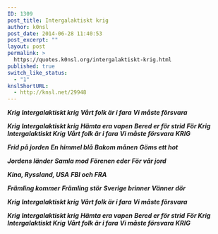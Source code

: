 ```yaml
---
ID: 1309
post_title: Intergalaktiskt krig
author: k0nsl
post_date: 2014-06-28 11:40:53
post_excerpt: ""
layout: post
permalink: >
  https://quotes.k0nsl.org/intergalaktiskt-krig.html
published: true
switch_like_status:
  - "1"
knslShortURL:
  - http://knsl.net/29948
---
```

<strong><em>Krig</em></strong>
<strong><em>Intergalaktiskt krig</em></strong>
<strong><em>Vårt folk är i fara</em></strong>
<strong><em>Vi måste försvara</em></strong>

<strong><em>Krig</em></strong>
<strong><em>Intergalaktiskt krig</em></strong>
<strong><em>Hämta era vapen</em></strong>
<strong><em>Bered er för strid</em></strong>
<strong><em>För Krig</em></strong>
<strong><em>Intergalaktiskt Krig</em></strong>
<strong><em>Vårt folk är i fara</em></strong>
<strong><em>Vi måste försvara</em></strong>
<strong><em>KRIG</em></strong>

<strong><em>Frid på jorden</em></strong>
<strong><em>En himmel blå</em></strong>
<strong><em>Bakom månen</em></strong>
<strong><em>Göms ett hot</em></strong>

<strong><em>Jordens länder</em></strong>
<strong><em>Samla mod</em></strong>
<strong><em>Förenen eder</em></strong>
<strong><em>För vår jord</em></strong>

<strong><em>Kina, Ryssland, USA</em></strong>
<strong><em>FBI och FRA</em></strong>

<strong><em>Främling kommer</em></strong>
<strong><em>Främling stör</em></strong>
<strong><em>Sverige brinner</em></strong>
<strong><em>Vänner dör</em></strong>

<strong><em>Krig</em></strong>
<strong><em>Intergalaktiskt krig</em></strong>
<strong><em>Vårt folk är i fara</em></strong>
<strong><em>Vi måste försvara</em></strong>

<strong><em>Krig</em></strong>
<strong><em>Intergalaktiskt krig</em></strong>
<strong><em>Hämta era vapen</em></strong>
<strong><em>Bered er för strid</em></strong>
<strong><em>För Krig</em></strong>
<strong><em>Intergalaktiskt Krig</em></strong>
<strong><em>Vårt folk är i fara</em></strong>
<strong><em>Vi måste försvara</em></strong>
<strong><em>KRIG</em></strong>